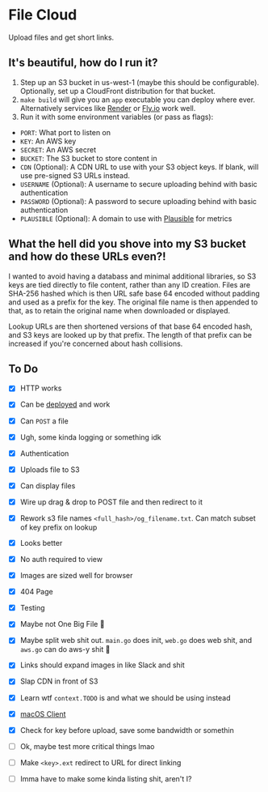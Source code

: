 # File Cloud

Upload files and get short links.

## It's beautiful, how do I run it?

1. Step up an S3 bucket in us-west-1 (maybe this should be configurable).
   Optionally, set up a CloudFront distribution for that bucket.
2. `make build` will give you an `app` executable you can deploy where ever.
   Alternatively services like [Render](https://render.com) or
   [Fly.io](https://fly.io) work well.
3. Run it with some environment variables (or pass as flags):
  - `PORT`: What port to listen on
  - `KEY`: An AWS key
  - `SECRET`: An AWS secret
  - `BUCKET`: The S3 bucket to store content in
  - `CDN` (Optional): A CDN URL to use with your S3 object keys. If blank, will
      use pre-signed S3 URLs instead.
  - `USERNAME` (Optional): A username to secure uploading behind with basic
      authentication
  - `PASSWORD` (Optional): A password to secure uploading behind with basic
      authentication
  - `PLAUSIBLE` (Optional): A domain to use with
      [Plausible](https://plausible.io/) for metrics

## What the hell did you shove into my S3 bucket and how do these URLs even?!

I wanted to avoid having a databass and minimal additional libraries, so S3 keys
are tied directly to file content, rather than any ID creation. Files are
SHA-256 hashed which is then URL safe base 64 encoded without padding and used
as a prefix for the key. The original file name is then appended to that, as to
retain the original name when downloaded or displayed.

Lookup URLs are then shortened versions of that base 64 encoded hash, and S3
keys are looked up by that prefix. The length of that prefix can be increased if
you're concerned about hash collisions.

## To Do

- [x] HTTP works
- [x] Can be [deployed](https://render.com) and work
- [x] Can `POST` a file
- [x] Ugh, some kinda logging or something idk
- [x] Authentication
- [x] Uploads file to S3
- [x] Can display files
- [x] Wire up drag & drop to POST file and then redirect to it
- [x] Rework s3 file names `<full_hash>/og_filename.txt`. Can match subset of
    key prefix on lookup
- [x] Looks better
- [x] No auth required to view
- [x] Images are sized well for browser
- [x] 404 Page
- [x] Testing
- [x] Maybe not One Big File 😬
- [x] Maybe split web shit out. `main.go` does init, `web.go` does web shit, and
    `aws.go` can do aws-y shit 🦘
- [x] Links should expand images in like Slack and shit
- [x] Slap CDN in front of S3
- [x] Learn wtf `context.TODO` is and what we should be using instead
- [x] [macOS Client](https://github.com/skalnik/file-cloud-app)
- [x] Check for key before upload, save some bandwidth or somethin
- [ ] Ok, maybe test more critical things lmao
- [ ] Make `<key>.ext` redirect to URL for direct linking
- [ ] Imma have to make some kinda listing shit, aren't I?

